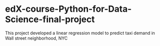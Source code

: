 # edX-course-Python-for-Data-Science-final-project
This project developed a linear regression model to predict taxi demand in Wall street neighborhood, NYC  
